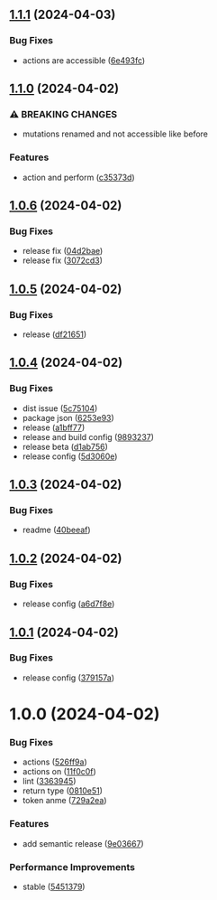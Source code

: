 ## [1.1.1](https://github.com/yasharsanaei/ng-reactive-state/compare/v1.1.0...v1.1.1) (2024-04-03)


### Bug Fixes

* actions are accessible ([6e493fc](https://github.com/yasharsanaei/ng-reactive-state/commit/6e493fca6706505eba82ef65ae17ae3d97367e77))

## [1.1.0](https://github.com/yasharsanaei/ng-reactive-state/compare/v1.0.6...v1.1.0) (2024-04-02)


### ⚠ BREAKING CHANGES

* mutations renamed and not accessible like before

### Features

* action and perform ([c35373d](https://github.com/yasharsanaei/ng-reactive-state/commit/c35373d1fc344693134b20f8b0bc772e0b849e07))

## [1.0.6](https://github.com/yasharsanaei/ng-reactive-state/compare/v1.0.5...v1.0.6) (2024-04-02)


### Bug Fixes

* release fix ([04d2bae](https://github.com/yasharsanaei/ng-reactive-state/commit/04d2baef294fe87dc9a9bffb1be632cab3553167))
* release fix ([3072cd3](https://github.com/yasharsanaei/ng-reactive-state/commit/3072cd363d84a5ef23692064d0caeb04a56c6d5f))

## [1.0.5](https://github.com/yasharsanaei/ng-reactive-state/compare/v1.0.4...v1.0.5) (2024-04-02)


### Bug Fixes

* release ([df21651](https://github.com/yasharsanaei/ng-reactive-state/commit/df216519948266c4eb68faae49935ec5078c65d6))

## [1.0.4](https://github.com/yasharsanaei/ng-reactive-state/compare/v1.0.3...v1.0.4) (2024-04-02)


### Bug Fixes

* dist issue ([5c75104](https://github.com/yasharsanaei/ng-reactive-state/commit/5c75104a86be7b2a2751c30b4c870475c30fc61e))
* package json ([6253e93](https://github.com/yasharsanaei/ng-reactive-state/commit/6253e93eb6a8261403d3e0d25eb446c83e3bb344))
* release ([a1bff77](https://github.com/yasharsanaei/ng-reactive-state/commit/a1bff77987091dcd7251810f711972bde4cbf9d0))
* release and build config ([9893237](https://github.com/yasharsanaei/ng-reactive-state/commit/9893237fd95b5b4e2c4cfdf0aa9772df3ebd2fd7))
* release beta ([d1ab756](https://github.com/yasharsanaei/ng-reactive-state/commit/d1ab756783e253dab6daeb311053b2ea55f8ad74))
* release config ([5d3060e](https://github.com/yasharsanaei/ng-reactive-state/commit/5d3060e554332ebd94d5d293db4f5644fbd2abdb))

## [1.0.3](https://github.com/yasharsanaei/ng-reactive-state/compare/v1.0.2...v1.0.3) (2024-04-02)


### Bug Fixes

* readme ([40beeaf](https://github.com/yasharsanaei/ng-reactive-state/commit/40beeafb316ccbf94833b93d39be6619146130f6))

## [1.0.2](https://github.com/yasharsanaei/ng-reactive-state/compare/v1.0.1...v1.0.2) (2024-04-02)


### Bug Fixes

* release config ([a6d7f8e](https://github.com/yasharsanaei/ng-reactive-state/commit/a6d7f8e5b8dc6e58a88bd47b54827dd905be006e))

## [1.0.1](https://github.com/yasharsanaei/ng-reactive-state/compare/v1.0.0...v1.0.1) (2024-04-02)


### Bug Fixes

* release config ([379157a](https://github.com/yasharsanaei/ng-reactive-state/commit/379157ad03fbe5895c12ccf04a61aa193072000a))

# 1.0.0 (2024-04-02)


### Bug Fixes

* actions ([526ff9a](https://github.com/yasharsanaei/ng-reactive-state/commit/526ff9a5956ad2c887294e42c7dfd0baf2f09ee0))
* actions on ([11f0c0f](https://github.com/yasharsanaei/ng-reactive-state/commit/11f0c0f423d6f499496fd004885f19a75286500a))
* lint ([3363945](https://github.com/yasharsanaei/ng-reactive-state/commit/3363945e556a0e23ff938437ae64351e249b6f79))
* return type ([0810e51](https://github.com/yasharsanaei/ng-reactive-state/commit/0810e5140e36002c5b5b016b032a6edc1752c463))
* token anme ([729a2ea](https://github.com/yasharsanaei/ng-reactive-state/commit/729a2ea6263bfbcc002847f5ccc3b26c408c3fcb))


### Features

* add semantic release ([9e03667](https://github.com/yasharsanaei/ng-reactive-state/commit/9e036679ca14e98160d9fd313efaf638609fa36d))


### Performance Improvements

* stable ([5451379](https://github.com/yasharsanaei/ng-reactive-state/commit/5451379de36eecb26dbeea74bd3142ef6d37535f))
